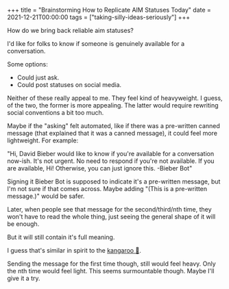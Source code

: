 +++
title = "Brainstorming How to Replicate AIM Statuses Today"
date = 2021-12-21T00:00:00
tags = ["taking-silly-ideas-seriously"]
+++

How do we bring back reliable aim statuses?

I'd like for folks to know if someone is genuinely available for a conversation.

Some options:

- Could just ask.
- Could post statuses on social media.

Neither of these really appeal to me. They feel kind of heavyweight. I guess, of the two, the former is more appealing. The latter would require rewriting social conventions a bit too much.

Maybe if the "asking" felt automated, like if there was a pre-written canned message (that explained that it was a canned message), it could feel more lightweight. For example:

"Hi, David Bieber would like to know if you're available for a conversation now-ish. It's not urgent. No need to respond if you're not available. If you are available, Hi! Otherwise, you can just ignore this. -Bieber Bot"

Signing it Bieber Bot is supposed to indicate it's a pre-written message, but I'm not sure if that comes across. Maybe adding "(This is a pre-written message.)" would be safer.

Later, when people see that message for the second/third/nth time, they won't have to read the whole thing, just seeing the general shape of it will be enough.

But it will still contain it's full meaning.

I guess that's similar in spirit to the [kangaroo 🦘](/snippets/2021-01-29-kangaroo-auto-responder/).

Sending the message for the first time though, still would feel heavy. Only the nth time would feel light.
This seems surmountable though. Maybe I'll give it a try.
